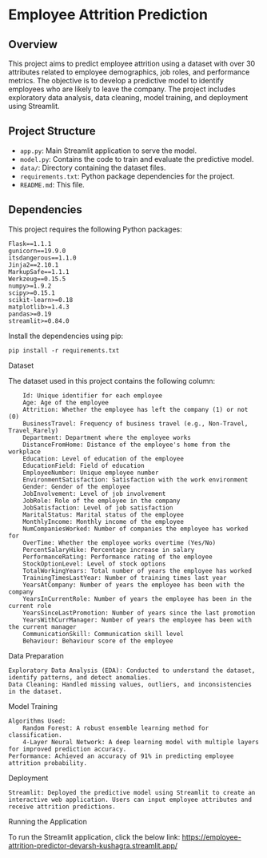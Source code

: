 
# Employee Attrition Prediction

## Overview

This project aims to predict employee attrition using a dataset with over 30 attributes related to employee demographics, job roles, and performance metrics. The objective is to develop a predictive model to identify employees who are likely to leave the company. The project includes exploratory data analysis, data cleaning, model training, and deployment using Streamlit.

## Project Structure

- `app.py`: Main Streamlit application to serve the model.
- `model.py`: Contains the code to train and evaluate the predictive model.
- `data/`: Directory containing the dataset files.
- `requirements.txt`: Python package dependencies for the project.
- `README.md`: This file.

## Dependencies

This project requires the following Python packages:

```plaintext
Flask==1.1.1
gunicorn==19.9.0
itsdangerous==1.1.0
Jinja2==2.10.1
MarkupSafe==1.1.1
Werkzeug==0.15.5
numpy>=1.9.2
scipy>=0.15.1
scikit-learn>=0.18
matplotlib>=1.4.3
pandas>=0.19
streamlit>=0.84.0
```
Install the dependencies using pip:
```
pip install -r requirements.txt
```
Dataset

The dataset used in this project contains the following column:
```
    Id: Unique identifier for each employee
    Age: Age of the employee
    Attrition: Whether the employee has left the company (1) or not (0)
    BusinessTravel: Frequency of business travel (e.g., Non-Travel, Travel_Rarely)
    Department: Department where the employee works
    DistanceFromHome: Distance of the employee's home from the workplace
    Education: Level of education of the employee
    EducationField: Field of education
    EmployeeNumber: Unique employee number
    EnvironmentSatisfaction: Satisfaction with the work environment
    Gender: Gender of the employee
    JobInvolvement: Level of job involvement
    JobRole: Role of the employee in the company
    JobSatisfaction: Level of job satisfaction
    MaritalStatus: Marital status of the employee
    MonthlyIncome: Monthly income of the employee
    NumCompaniesWorked: Number of companies the employee has worked for
    OverTime: Whether the employee works overtime (Yes/No)
    PercentSalaryHike: Percentage increase in salary
    PerformanceRating: Performance rating of the employee
    StockOptionLevel: Level of stock options
    TotalWorkingYears: Total number of years the employee has worked
    TrainingTimesLastYear: Number of training times last year
    YearsAtCompany: Number of years the employee has been with the company
    YearsInCurrentRole: Number of years the employee has been in the current role
    YearsSinceLastPromotion: Number of years since the last promotion
    YearsWithCurrManager: Number of years the employee has been with the current manager
    CommunicationSkill: Communication skill level
    Behaviour: Behaviour score of the employee
```
Data Preparation

    Exploratory Data Analysis (EDA): Conducted to understand the dataset, identify patterns, and detect anomalies.
    Data Cleaning: Handled missing values, outliers, and inconsistencies in the dataset.

Model Training

    Algorithms Used:
        Random Forest: A robust ensemble learning method for classification.
        4-Layer Neural Network: A deep learning model with multiple layers for improved prediction accuracy.
    Performance: Achieved an accuracy of 91% in predicting employee attrition probability.

Deployment

    Streamlit: Deployed the predictive model using Streamlit to create an interactive web application. Users can input employee attributes and receive attrition predictions.

Running the Application

To run the Streamlit application, click the below link:
https://employee-attrition-predictor-devarsh-kushagra.streamlit.app/
